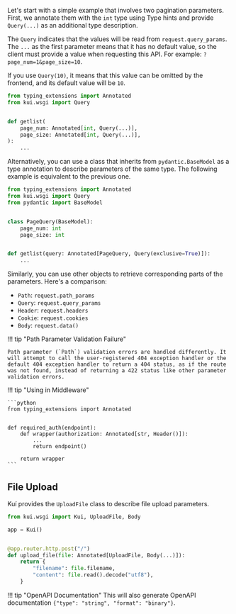 Let's start with a simple example that involves two pagination parameters. First, we annotate them with the `int` type using Type hints and provide `Query(...)` as an additional type description.

The `Query` indicates that the values will be read from `request.query_params`. The `...` as the first parameter means that it has no default value, so the client must provide a value when requesting this API. For example: `?page_num=1&page_size=10`.

If you use `Query(10)`, it means that this value can be omitted by the frontend, and its default value will be `10`.

```python
from typing_extensions import Annotated
from kui.wsgi import Query


def getlist(
    page_num: Annotated[int, Query(...)],
    page_size: Annotated[int, Query(...)],
):
    ...
```

Alternatively, you can use a class that inherits from `pydantic.BaseModel` as a type annotation to describe parameters of the same type. The following example is equivalent to the previous one.

```python
from typing_extensions import Annotated
from kui.wsgi import Query
from pydantic import BaseModel


class PageQuery(BaseModel):
    page_num: int
    page_size: int


def getlist(query: Annotated[PageQuery, Query(exclusive=True)]):
    ...
```

Similarly, you can use other objects to retrieve corresponding parts of the parameters. Here's a comparison:

- `Path`: `request.path_params`
- `Query`: `request.query_params`
- `Header`: `request.headers`
- `Cookie`: `request.cookies`
- `Body`: `request.data()`

!!! tip "Path Parameter Validation Failure"

    Path parameter (`Path`) validation errors are handled differently. It will attempt to call the user-registered 404 exception handler or the default 404 exception handler to return a 404 status, as if the route was not found, instead of returning a 422 status like other parameter validation errors.

!!! tip "Using in Middleware"

    ```python
    from typing_extensions import Annotated


    def required_auth(endpoint):
        def wrapper(authorization: Annotated[str, Header()]):
            ...
            return endpoint()

        return wrapper
    ```

## File Upload

Kuí provides the `UploadFile` class to describe file upload parameters.

```python
from kui.wsgi import Kui, UploadFile, Body

app = Kui()


@app.router.http.post("/")
def upload_file(file: Annotated[UploadFile, Body(...)]):
    return {
        "filename": file.filename,
        "content": file.read().decode("utf8"),
    }
```

!!! tip "OpenAPI Documentation"
    This will also generate OpenAPI documentation `{"type": "string", "format": "binary"}`.
